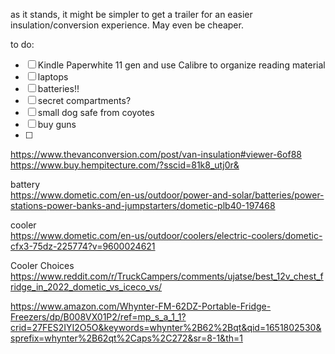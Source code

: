 as it stands, it might be simpler to get a trailer for an easier insulation/conversion experience.  May even be cheaper.  

to do:
- [ ] Kindle Paperwhite 11 gen and use Calibre to organize reading material
- [ ] laptops
- [ ] batteries!!
- [ ] secret compartments?
- [ ] small dog safe from coyotes
- [ ] buy guns
- [ ] 

https://www.thevanconversion.com/post/van-insulation#viewer-6of88  
https://www.buy.hempitecture.com/?sscid=81k8_utj0r&  
  

battery  
https://www.dometic.com/en-us/outdoor/power-and-solar/batteries/power-stations-power-banks-and-jumpstarters/dometic-plb40-197468   

cooler  
https://www.dometic.com/en-us/outdoor/coolers/electric-coolers/dometic-cfx3-75dz-225774?v=9600024621  

Cooler Choices  
https://www.reddit.com/r/TruckCampers/comments/ujatse/best_12v_chest_fridge_in_2022_dometic_vs_iceco_vs/  
  
https://www.amazon.com/Whynter-FM-62DZ-Portable-Fridge-Freezers/dp/B008VX01P2/ref=mp_s_a_1_1?crid=27FES2IYI2O5O&keywords=whynter%2B62%2Bqt&qid=1651802530&sprefix=whynter%2B62qt%2Caps%2C272&sr=8-1&th=1  
